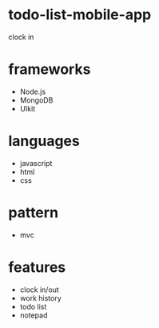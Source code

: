 # todo-list-mobile-app
clock in

# frameworks
- Node.js
- MongoDB
- UIkit

# languages
- javascript
- html
- css

# pattern
- mvc

# features
- clock in/out
- work history
- todo list
- notepad
